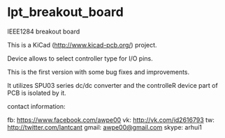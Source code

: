 lpt_breakout_board
==================

IEEE1284 breakout board

This is a KiCad (http://www.kicad-pcb.org/) project.

Device allows to select controller type for I/O pins.

This is the first version with some bug fixes and improvements.

It utilizes SPU03 series dc/dc converter and the controlleR device part of PCB is isolated by it.

contact information:

fb: https://www.facebook.com/awpe00
vk: http://vk.com/id2616793
tw: http://twitter.com/lantcant
gmail: awpe00@gmail.com
skype: arhui1
